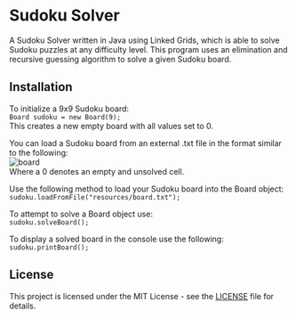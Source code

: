 # **Sudoku Solver**
A Sudoku Solver written in Java using Linked Grids, which is able to solve Sudoku puzzles at any difficulty level. This program uses an elimination and recursive guessing algorithm to solve a given Sudoku board.
 ## **Installation**
To initialize a 9x9 Sudoku board:  
`Board sudoku = new Board(9);`  
This creates a new empty board with all values set to 0.  
  
 You can load a Sudoku board from an external .txt file in the format similar to the following:  
 ![board](https://user-images.githubusercontent.com/35560951/45935544-ab3a5c00-bf69-11e8-8855-aa6fd58f40e0.jpg)  
 Where a 0 denotes an empty and unsolved cell.
  
 Use the following method to load your Sudoku board into the Board object:  
`sudoku.loadFromFile("resources/board.txt");`  
  
To attempt to solve a Board object use:  
`sudoku.solveBoard();`  
  
To display a solved board in the console use the following:  
`sudoku.printBoard();`  
  
    
## **License**
 This project is licensed under the MIT License - see the [LICENSE](https://raw.githubusercontent.com/MahdiVarposhti/sudoku-solver/master/LICENSE) file for details.
